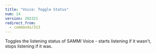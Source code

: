 ```yaml
---
title: "Voice: Toggle Status"
num: 14
version: 202321
redirect_from:
  - commands/313
---
```


Toggles the listening status of SAMMI Voice - starts listening if it wasn't, stops listening if it was.
